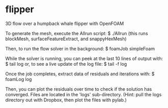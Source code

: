 flipper
=======

3D flow over a humpback whale flipper with OpenFOAM

To generate the mesh, execute the Allrun script:
$ ./Allrun
(this runs blockMesh, surfaceFeatureExtract, and snappyHexMesh)

Then, to run the flow solver in the background:
$ foamJob simpleFoam

While the solver is running, you can peek at the last 10 lines of output with:
$ tail log
or, to see a live update of the log file:
$ tail -f log

Once the job completes, extract data of residuals and iterations with:
$ foamLog log

Then, you can plot the residuals over time to check if the solution has
converged. Files are located in the 'logs' sub-directory. (Hint: pull the logs
directory out with Dropbox, then plot the files with pylab.)
